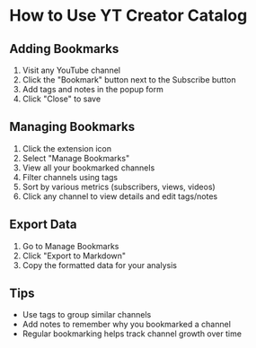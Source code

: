 # How to Use YT Creator Catalog

## Adding Bookmarks
1. Visit any YouTube channel
2. Click the "Bookmark" button next to the Subscribe button
3. Add tags and notes in the popup form
4. Click "Close" to save

## Managing Bookmarks
1. Click the extension icon
2. Select "Manage Bookmarks"
3. View all your bookmarked channels
4. Filter channels using tags
5. Sort by various metrics (subscribers, views, videos)
6. Click any channel to view details and edit tags/notes

## Export Data
1. Go to Manage Bookmarks
2. Click "Export to Markdown"
3. Copy the formatted data for your analysis

## Tips
- Use tags to group similar channels
- Add notes to remember why you bookmarked a channel
- Regular bookmarking helps track channel growth over time